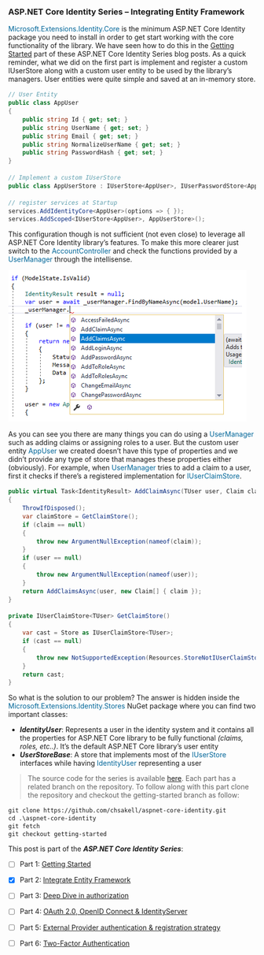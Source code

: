 ### ASP.NET Core Identity Series – Integrating Entity Framework 
<font color=#069>Microsoft.Extensions.Identity.Core</font> is the minimum ASP.NET Core Identity package you need to install in order to get start working with the core functionality of the library. We have seen how to do this in the [Getting Started](./asp-net-core-identity-series-getting-started.md) part of these ASP.NET Core Identity Series blog posts. As a quick reminder, what we did on the first part is implement and register a custom IUserStore along with a custom user entity to be used by the library’s managers. User entities were quite simple and saved at an in-memory store.  

```c#
// User Entity
public class AppUser
{
    public string Id { get; set; }
    public string UserName { get; set; }
    public string Email { get; set; }
    public string NormalizeUserName { get; set; }
    public string PasswordHash { get; set; }
}
 
// Implement a custom IUserStore
public class AppUserStore : IUserStore<AppUser>, IUserPasswordStore<AppUser></AppUser>
 
// register services at Startup
services.AddIdentityCore<AppUser>(options => { });
services.AddScoped<IUserStore<AppUser>, AppUserStore>();
```  
This configuration though is not sufficient (not even close) to leverage all ASP.NET Core Identity library’s features. To make this more clearer just switch to the <font color=#069>AccountController</font> and check the functions provided by a <font color=#069>UserManager</font> through the intellisense.  

![ASP.NET Core Identity Series – Integrating Entity Framework ](./img/Part2/aspnet-core-identity-entity-framework-01.png)  

As you can see you there are many things you can do using a <font color=#069>UserManager</font> such as adding claims or assigning roles to a user. But the custom user entity <font color=#069>AppUser</font> we created doesn’t have this type of properties and we didn’t provide any type of store that manages these properties either (obviously). For example, when <font color=#069>UserManager</font> tries to add a claim to a user, first it checks if there’s a registered implementation for <font color=#069>IUserClaimStore</font>.  

```c#
public virtual Task<IdentityResult> AddClaimAsync(TUser user, Claim claim)
{
    ThrowIfDisposed();
    var claimStore = GetClaimStore();
    if (claim == null)
    {
        throw new ArgumentNullException(nameof(claim));
    }
    if (user == null)
    {
        throw new ArgumentNullException(nameof(user));
    }
    return AddClaimsAsync(user, new Claim[] { claim });
}
 
private IUserClaimStore<TUser> GetClaimStore()
{
    var cast = Store as IUserClaimStore<TUser>;
    if (cast == null)
    {
        throw new NotSupportedException(Resources.StoreNotIUserClaimStore);
    }
    return cast;
}
```  

So what is the solution to our problem? The answer is hidden inside the <font color=#069>Microsoft.Extensions.Identity.Stores</font> NuGet package where you can find two important classes:

+ ***IdentityUser***: Represents a user in the identity system and it contains all the properties for ASP.NET Core library to be fully functional *(claims, roles, etc..)*. It’s the default ASP.NET Core library’s user entity  
+ ***UserStoreBase***: A store that implements most of the <font color=#069>IUserStore</font> interfaces while having <font color=#069>IdentityUser</font> representing a user  

>The source code for the series is available [here](https://github.com/chenzuo/aspnet-core-identity). Each part has a related branch on the repository. To follow along with this part clone the repository and checkout the getting-started branch as follow:  
```shell
git clone https://github.com/chsakell/aspnet-core-identity.git
cd .\aspnet-core-identity
git fetch
git checkout getting-started
```  
This post is part of the ***ASP.NET Core Identity Series***:  

 - [ ] Part 1: [Getting Started](https://chsakell.com/2018/04/28/asp-net-core-identity-series-getting-started/)  
- [x] Part 2: [Integrate Entity Framework](https://chsakell.com/2018/05/11/asp-net-core-identity-series-integrating-entity-framework/)  
- [ ] Part 3: [Deep Dive in authorization](https://chsakell.com/2018/06/13/asp-net-core-identity-series-deep-dive-in-authorization/)  
- [ ] Part 4: [OAuth 2.0, OpenID Connect & IdentityServer](https://chsakell.com/2019/03/11/asp-net-core-identity-series-oauth-2-0-openid-connect-identityserver/)  
- [ ] Part 5: [External Provider authentication & registration strategy](https://chsakell.com/2019/07/28/asp-net-core-identity-series-external-provider-authentication-registration-strategy/)  
- [ ] Part 6: [Two-Factor Authentication](https://chsakell.com/2019/08/18/asp-net-core-identity-series-two-factor-authentication/)  




